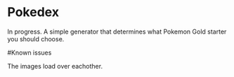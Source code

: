 # Pokedex
In progress. A simple generator that determines what Pokemon Gold starter you should choose.

#Known issues

The images load over eachother.
